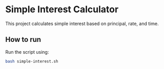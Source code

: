 # Simple Interest Calculator

This project calculates simple interest based on principal, rate, and time.

## How to run
Run the script using:
```bash
bash simple-interest.sh
